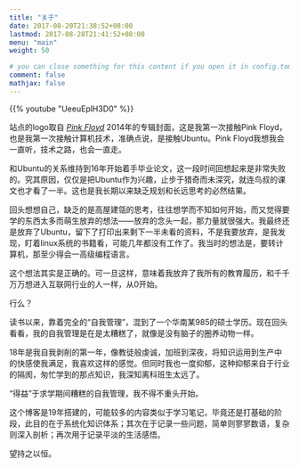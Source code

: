 ```yaml
---
title: "关于"
date: 2017-08-20T21:38:52+08:00
lastmod: 2017-08-28T21:41:52+08:00
menu: "main"
weight: 50

# you can close something for this content if you open it in config.toml.
comment: false
mathjax: false
---
```

<!--29718002-->

{{% youtube "UeeuEplH3D0" %}}

站点的logo取自 [*Pink Floyd*](https://en.wikipedia.org/wiki/Pink_Floyd) 2014年的专辑封面，这是我第一次接触Pink Floyd，也是我第一次接触计算机技术，准确点说，是接触Ubuntu。Pink Floyd我想我会一直听，技术之路，也会一直走。

和Ubuntu的关系维持到16年开始着手毕业论文，这一段时间回想起来是非常失败的。究其原因，仅仅是把Ubuntu作为兴趣，止步于猎奇而未深究，就连鸟叔的课文也才看了一半。这也是我长期以来缺乏规划和长远思考的必然结果。

回头想想自己，缺乏的是高屋建瓴的思考，往往想学而不知如何开始，而又觉得要学的东西太多而萌生放弃的想法——放弃的念头一起，那力量就很强大。我最终还是放弃了Ubuntu，留下了打印出来剩下一半未看的资料，不是我要放弃，是我发现，盯着linux系统的书籍看，可能几年都没有工作了。我当时的想法是，要转计算机，那至少得会一高级编程语言。

这个想法其实是正确的。可一旦这样，意味着我放弃了我所有的教育履历，和千千万万想进入互联网行业的人一样，从0开始。

行么？

读书以来，靠着完全的“自我管理”，混到了一个华南某985的硕士学历。现在回头看看，我的自我管理是在是太糟糕了，就像是没有脑子的圈养动物一样。

18年是我自我剥削的第一年，像教徒般虔诚，加班到深夜，将知识运用到生产中的快感使我满足，我喜欢这样的感觉。但同时我也一度抑郁，这种抑郁来自于行业的隔阂，匆忙学到的那点知识，我深知离科班生太远了。

“得益”于求学期间糟糕的自我管理，我不得不重头开始。

这个博客是19年搭建的，可能较多的内容类似于学习笔记，毕竟还是打基础的阶段，此目的在于系统化知识体系；其次在于记录一些问题，简单则寥寥数语，复杂则深入剖析；再次用于记录平淡的生活感悟。

望持之以恒。
